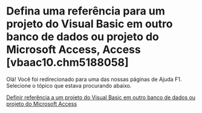 
# Defina uma referência para um projeto do Visual Basic em outro banco de dados ou projeto do Microsoft Access, Access [vbaac10.chm5188058]

Olá! Você foi redirecionado para uma das nossas páginas de Ajuda F1. Selecione o tópico que estava procurando abaixo.

[Definir referência a um projeto do Visual Basic em outro banco de dados ou projeto do Microsoft Access](http://msdn.microsoft.com/library/a919be67-84ee-e9de-1cfd-17a456f4d929%28Office.15%29.aspx)
